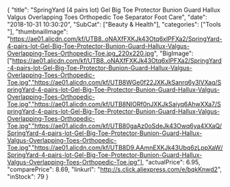 {
	"title": "SpringYard (4 pairs lot) Gel Big Toe Protector Bunion Guard Hallux Valgus Overlapping Toes Orthopedic Toe Separator Foot Care",
	"date": "2018-10-31 10:30:20",
	"SubCat": ["Beauty & Health"],
	"categories": ["Tools "],
	"thumbnailImage": "https://ae01.alicdn.com/kf/UTB8..oNAXfFXKJk43Otq6xIPFXa2/SpringYard-4-pairs-lot-Gel-Big-Toe-Protector-Bunion-Guard-Hallux-Valgus-Overlapping-Toes-Orthopedic-Toe.jpg_220x220.jpg",
	"BigImage": ["https://ae01.alicdn.com/kf/UTB8..oNAXfFXKJk43Otq6xIPFXa2/SpringYard-4-pairs-lot-Gel-Big-Toe-Protector-Bunion-Guard-Hallux-Valgus-Overlapping-Toes-Orthopedic-Toe.jpg","https://ae01.alicdn.com/kf/UTB8WGe0f22JXKJkSanrq6y3lVXaq/SpringYard-4-pairs-lot-Gel-Big-Toe-Protector-Bunion-Guard-Hallux-Valgus-Overlapping-Toes-Orthopedic-Toe.jpg","https://ae01.alicdn.com/kf/UTB8NIORf0nJXKJkSaiyq6AhwXXa7/SpringYard-4-pairs-lot-Gel-Big-Toe-Protector-Bunion-Guard-Hallux-Valgus-Overlapping-Toes-Orthopedic-Toe.jpg","https://ae01.alicdn.com/kf/UTB80gaAz0oSdeJk43Owq6ya4XXaQ/SpringYard-4-pairs-lot-Gel-Big-Toe-Protector-Bunion-Guard-Hallux-Valgus-Overlapping-Toes-Orthopedic-Toe.jpg","https://ae01.alicdn.com/kf/UTB8D9.AAmnEXKJk43Ubq6zLppXaW/SpringYard-4-pairs-lot-Gel-Big-Toe-Protector-Bunion-Guard-Hallux-Valgus-Overlapping-Toes-Orthopedic-Toe.jpg"],
	"actualPrice": 6.95,
	"comparePrice": 8.69,
	"linkurl": "http://s.click.aliexpress.com/e/bqkKnwd2",
	"inStock": 79
}
